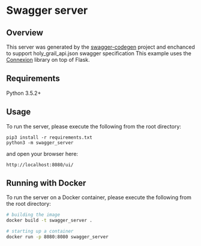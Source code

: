 # Swagger server

## Overview
This server was generated by the [swagger-codegen](https://github.com/swagger-api/swagger-codegen) project and enchanced to support holy_grail_api.json swagger specification
This example uses the [Connexion](https://github.com/zalando/connexion) library on top of Flask.

## Requirements
Python 3.5.2+

## Usage
To run the server, please execute the following from the root directory:

```
pip3 install -r requirements.txt
python3 -m swagger_server
```

and open your browser here:

```
http://localhost:8080/ui/
```
## Running with Docker

To run the server on a Docker container, please execute the following from the root directory:

```bash
# building the image
docker build -t swagger_server .

# starting up a container
docker run -p 8080:8080 swagger_server
```
